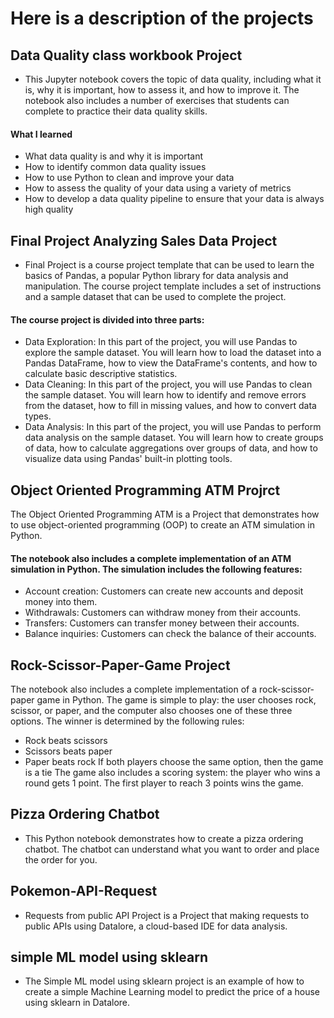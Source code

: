 # Here is a description of the projects

## Data Quality class workbook Project

- This Jupyter notebook covers the topic of data quality, including what it is, why it is important, how to assess it, and how to improve it. The notebook also includes a number of exercises that students can complete to practice their data quality skills.
   
#### What I learned

- What data quality is and why it is important
- How to identify common data quality issues
- How to use Python to clean and improve your data
- How to assess the quality of your data using a variety of metrics
- How to develop a data quality pipeline to ensure that your data is always high quality

## Final Project Analyzing Sales Data Project

- Final Project is a course project template that can be used to learn the basics of Pandas, a popular Python library for data analysis and manipulation. The course project template includes a set of instructions and a sample dataset that can be used to complete the project.

#### The course project is divided into three parts:

- Data Exploration: In this part of the project, you will use Pandas to explore the sample dataset. You will learn how to load the dataset into a Pandas DataFrame, how to view the DataFrame's contents, and how to calculate basic descriptive statistics.
- Data Cleaning: In this part of the project, you will use Pandas to clean the sample dataset. You will learn how to identify and remove errors from the dataset, how to fill in missing values, and how to convert data types.
- Data Analysis: In this part of the project, you will use Pandas to perform data analysis on the sample dataset. You will learn how to create groups of data, how to calculate aggregations over groups of data, and how to visualize data using Pandas' built-in plotting tools.

## Object Oriented Programming ATM Projrct

 The Object Oriented Programming ATM is a Project that demonstrates how to use object-oriented programming (OOP) to create an ATM simulation in Python.

#### The notebook also includes a complete implementation of an ATM simulation in Python. The simulation includes the following features:

- Account creation: Customers can create new accounts and deposit money into them.
- Withdrawals: Customers can withdraw money from their accounts.
- Transfers: Customers can transfer money between their accounts.
- Balance inquiries: Customers can check the balance of their accounts.

## Rock-Scissor-Paper-Game Project
 The notebook also includes a complete implementation of a rock-scissor-paper game in Python. The game is simple to play: the user chooses rock, scissor, or paper, and the computer also chooses one of these three options. The winner is determined by the following rules:

- Rock beats scissors
- Scissors beats paper
- Paper beats rock
If both players choose the same option, then the game is a tie
The game also includes a scoring system: the player who wins a round gets 1 point. The first player to reach 3 points wins the game.

## Pizza Ordering Chatbot

- This Python notebook demonstrates how to create a pizza ordering chatbot. The chatbot can understand what you want to order and place the order for you.

## Pokemon-API-Request
- Requests from public API Project is a Project that making requests to public APIs using Datalore, a cloud-based IDE for data analysis.

## simple ML model using sklearn
- The Simple ML model using sklearn project is an example of how to create a simple Machine Learning model to predict the price of a house using sklearn in Datalore.
